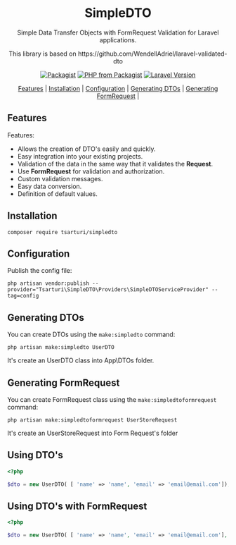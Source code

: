 <div align="center">
    <p>
        <h1>SimpleDTO</h1>
        Simple Data Transfer Objects with FormRequest Validation for Laravel applications.
    </p>
    <p>This library is based on https://github.com/WendellAdriel/laravel-validated-dto</p>
</div>

<p align="center">
<a href="https://packagist.org/packages/tsarturi/simpledto"><img src="https://img.shields.io/packagist/v/tsarturi/simpledto.svg?style=flat-square" alt="Packagist"></a>
<a href="https://packagist.org/packages/tsarturi/simpledto"><img src="https://img.shields.io/packagist/php-v/tsarturi/simpledto.svg?style=flat-square" alt="PHP from Packagist"></a>
<a href="https://packagist.org/packages/tsarturi/simpledto"><img src="https://img.shields.io/badge/Laravel-9.x,%2010.x-brightgreen.svg?style=flat-square" alt="Laravel Version"></a>
</p>

<p align="center">
    <a href="#features">Features</a> |
    <a href="#installation">Installation</a> |
    <a href="#configuration">Configuration</a> |
    <a href="#generating-dtos">Generating DTOs</a> |
    <a href="#generating-formrequest">Generating FormRequest</a> |
</p>


## Features

Features:

- Allows the creation of DTO's easily and quickly.
- Easy integration into your existing projects.
- Validation of the data in the same way that it validates the **Request**.
- Use **FormRequest** for validation and authorization.
- Custom validation messages.
- Easy data conversion.
- Definition of default values.

## Installation

```
composer require tsarturi/simpledto
```

## Configuration

Publish the config file:

```
php artisan vendor:publish --provider="Tsarturi\SimpleDTO\Providers\SimpleDTOServiceProvider" --tag=config
```

## Generating DTOs

You can create DTOs using the `make:simpledto` command:

```
php artisan make:simpledto UserDTO
```

It's create an UserDTO class into App\DTOs folder.

## Generating FormRequest

You can create FormRequest class using the `make:simpledtoformrequest` command:

```
php artisan make:simpledtoformrequest UserStoreRequest
```

It's create an UserStoreRequest into Form Request's folder

## Using DTO's

```php
<?php

$dto = new UserDTO( [ 'name' => 'name', 'email' => 'email@email.com']);

```

## Using DTO's with FormRequest

```php
<?php

$dto = new UserDTO( [ 'name' => 'name', 'email' => 'email@email.com'], UserStoreRequest::class);

```
